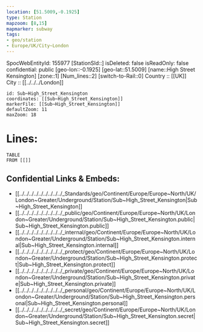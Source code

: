 ```yaml
---
location: [51.5009,-0.1925] 
type: Station 
mapzoom: [8,15] 
mapmarker: subway 
tags:
- geo/station
- Europe/UK/City~London
---
```

SpocWebEntityId: 155977
[StationSId::] 
isDeleted: false
isReadOnly: false
confidential: public
[geo-lon::-0.1925] 
[geo-lat::51.5009] 
[name::High Street Kensington] 
[zone::1] 
[Num_lines::2] 
[switch-to-Rail::0] 
Country :: [[UK]]  
City :: [[../../../London]]  


```leaflet
id: Sub~High_Street_Kensington
coordinates: [[Sub~High_Street_Kensington]] 
markerFile: [[Sub~High_Street_Kensington]] 
defaultZoom: 11 
maxZoom: 18
```


# Lines: 
```dataview
TABLE 
FROM [[]] 
```

## Confidential Links & Embeds: 
- [[../../../../../../../../../_Standards/geo/Continent/Europe/Europe~North/UK/London~Greater/Underground/Station/Sub~High_Street_Kensington|Sub~High_Street_Kensington]] 
- [[../../../../../../../../../_public/geo/Continent/Europe/Europe~North/UK/London~Greater/Underground/Station/Sub~High_Street_Kensington.public|Sub~High_Street_Kensington.public]] 
- [[../../../../../../../../../_internal/geo/Continent/Europe/Europe~North/UK/London~Greater/Underground/Station/Sub~High_Street_Kensington.internal|Sub~High_Street_Kensington.internal]] 
- [[../../../../../../../../../_protect/geo/Continent/Europe/Europe~North/UK/London~Greater/Underground/Station/Sub~High_Street_Kensington.protect|Sub~High_Street_Kensington.protect]] 
- [[../../../../../../../../../_private/geo/Continent/Europe/Europe~North/UK/London~Greater/Underground/Station/Sub~High_Street_Kensington.private|Sub~High_Street_Kensington.private]] 
- [[../../../../../../../../../_personal/geo/Continent/Europe/Europe~North/UK/London~Greater/Underground/Station/Sub~High_Street_Kensington.personal|Sub~High_Street_Kensington.personal]] 
- [[../../../../../../../../../_secret/geo/Continent/Europe/Europe~North/UK/London~Greater/Underground/Station/Sub~High_Street_Kensington.secret|Sub~High_Street_Kensington.secret]] 
